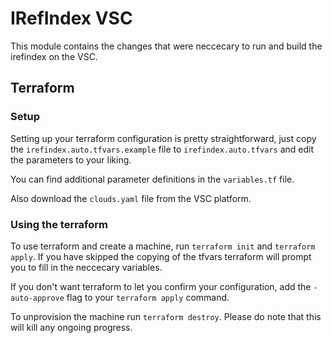 # IRefIndex VSC

This module contains the changes that were neccecary to run and build the irefindex on the VSC. 

## Terraform

### Setup

Setting up your terraform configuration is pretty straightforward, just copy the `irefindex.auto.tfvars.example` file to `irefindex.auto.tfvars` and edit the parameters to your liking.

You can find additional parameter definitions in the `variables.tf` file.

Also download the `clouds.yaml` file from the VSC platform.

### Using the terraform

To use terraform and create a machine, run `terraform init` and `terraform apply`. If you have skipped the copying of the tfvars terraform will prompt you to fill in the neccecary variables.

If you don't want terraform to let you confirm your configuration, add the `-auto-approve` flag to your `terraform apply` command.

To unprovision the machine run `terraform destroy`. Please do note that this will kill any ongoing progress.

